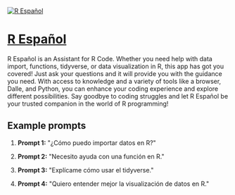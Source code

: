 [![R Español](null)](https://chat.openai.com/g/g-e9SAjMtX5-r-espanol)

# [R Español](https://chat.openai.com/g/g-e9SAjMtX5-r-espanol)

R Español is an Assistant for R Code. Whether you need help with data import, functions, tidyverse, or data visualization in R, this app has got you covered! Just ask your questions and it will provide you with the guidance you need. With access to knowledge and a variety of tools like a browser, Dalle, and Python, you can enhance your coding experience and explore different possibilities. Say goodbye to coding struggles and let R Español be your trusted companion in the world of R programming!

## Example prompts

1. **Prompt 1:** "¿Cómo puedo importar datos en R?"

2. **Prompt 2:** "Necesito ayuda con una función en R."

3. **Prompt 3:** "Explícame cómo usar el tidyverse."

4. **Prompt 4:** "Quiero entender mejor la visualización de datos en R."